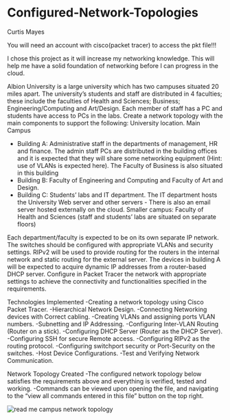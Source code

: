 # Configured-Network-Topologies
Curtis Mayes

You will need an account with cisco(packet tracer) to access the pkt file!!!

I chose this project as it will increase my networking knowledge. This will help me have a solid foundation of networking before I can progress in the cloud.

Albion University is a large university which has two campuses situated 20 miles apart. The university’s students and staff are distributed in 4 faculties; these include the faculties of Health and Sciences; Business; Engineering/Computing and Art/Design. Each member of staff has a PC and students have access to PCs in the labs. Create a network topology with the main components to support the following:
University location.
Main Campus
- Building A: Administrative staff in the departments of management, HR and finance. The admin staff PCs are distributed in the building offices and it is expected that they will share some networking equipment (Hint: use of VLANs is expected here). The Faculty of Business is also situated in this building
- Building B: Faculty of Engineering and Computing and Faculty of Art and Design.
- Building C: Students’ labs and IT department. The IT department hosts the University Web server and other servers - There is also an email server hosted externally on the cloud.
Smaller campus:
Faculty of Health and Sciences (staff and students’ labs are situated on separate floors)

Each department/faculty is expected to be on its own separate IP network.
The switches should be configured with appropriate VLANs and security settings.
RIPv2 will be used to provide routing for the routers in the internal network and static routing for the external server.
The devices in building A will be expected to acquire dynamic IP addresses from a router-based DHCP server.
Configure in Packet Tracer the network with appropriate settings to achieve the connectivity and functionalities specified in the requirements.

Technologies Implemented
-Creating a network topology using Cisco Packet Tracer.
-Hierarchical Network Design.
-Connecting Networking devices with Correct cabling.
-Creating VLANs and assigning ports VLAN numbers.
-Subnetting and IP Addressing.
-Configuring Inter-VLAN Routing (Router on a stick).
-Configuring DHCP Server (Router as the DHCP Server).
-Configuring SSH for secure Remote access.
-Configuring RIPv2 as the routing protocol.
-Configuring switchport security or Port-Security on the switches.
-Host Device Configurations.
-Test and Verifying Network Communication.





Network Topology Created
-The configured network topology below satisfies the requirements above and everything is verified, tested and working.
-Commands can be viewed upon opening the file, and navigating to the “view all commands entered in this file” button on the top right.



![read me campus network topology](https://github.com/user-attachments/assets/cc4a333a-adc4-44ec-8aba-96918fa4adcc)

